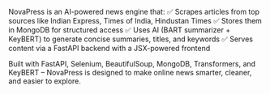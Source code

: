 NovaPress is an AI-powered news engine that:
✅ Scrapes articles from top sources like Indian Express, Times of India, Hindustan Times
✅ Stores them in MongoDB for structured access
✅ Uses AI (BART summarizer + KeyBERT) to generate concise summaries, titles, and keywords
✅ Serves content via a FastAPI backend with a JSX-powered frontend

Built with FastAPI, Selenium, BeautifulSoup, MongoDB, Transformers, and KeyBERT – NovaPress is designed to make online news smarter, cleaner, and easier to explore.
